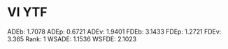 # VI YTF

ADEb: 1.7078
ADEp: 0.6721
ADEv: 1.9401
FDEb: 3.1433
FDEp: 1.2721
FDEv: 3.365
Rank: 1
WSADE: 1.1536
WSFDE: 2.1023